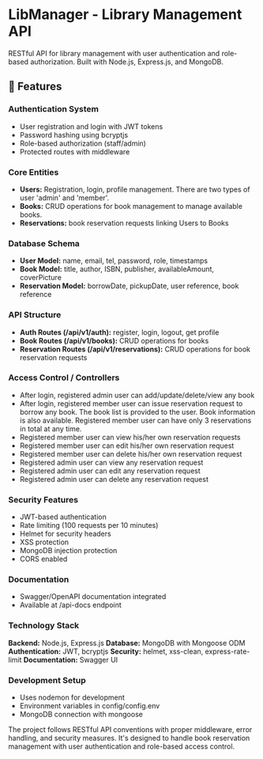 # LibManager - Library Management API

RESTful API for library management with user authentication and role-based authorization. Built with Node.js, Express.js, and MongoDB.

## 🚀 Features

### Authentication System
- User registration and login with JWT tokens
- Password hashing using bcryptjs
- Role-based authorization (staff/admin)
- Protected routes with middleware

### Core Entities
- **Users:** Registration, login, profile management. There are two types of user 'admin' and 'member'.
- **Books:** CRUD operations for book management to manage available books. 
- **Reservations:** book reservation requests linking Users to Books

### Database Schema
- **User Model:** name, email, tel, password, role, timestamps
- **Book Model:** title, author, ISBN, publisher, availableAmount, coverPicture
- **Reservation Model:** borrowDate, pickupDate, user reference, book reference

### API Structure
- **Auth Routes (/api/v1/auth):** register, login, logout, get profile
- **Book Routes (/api/v1/books):** CRUD operations for books
- **Reservation Routes (/api/v1/reservations):** CRUD operations for book reservation requests

### Access Control / Controllers 
- After login, registered admin user can add/update/delete/view any book
- After login, registered member user can issue reservation request to borrow any book. The book list is provided to the user. Book information is also available. Registered member user can have only 3 reservations in total at any time.
- Registered member user can view his/her own reservation requests
- Registered member user can edit his/her own reservation request 
- Registered member user can delete his/her own reservation request 
- Registered admin user can view any reservation request 
- Registered admin user can edit any reservation request 
- Registered admin user can delete any reservation request 

### Security Features
- JWT-based authentication
- Rate limiting (100 requests per 10 minutes)
- Helmet for security headers
- XSS protection
- MongoDB injection protection
- CORS enabled

### Documentation
- Swagger/OpenAPI documentation integrated
- Available at /api-docs endpoint

### Technology Stack
**Backend:** Node.js, Express.js
**Database:** MongoDB with Mongoose ODM
**Authentication:** JWT, bcryptjs
**Security:** helmet, xss-clean, express-rate-limit
**Documentation:** Swagger UI

### Development Setup
- Uses nodemon for development
- Environment variables in config/config.env
- MongoDB connection with mongoose

The project follows RESTful API conventions with proper middleware, error handling, and security measures. It's designed to handle book reservation management with user authentication and role-based access control.
